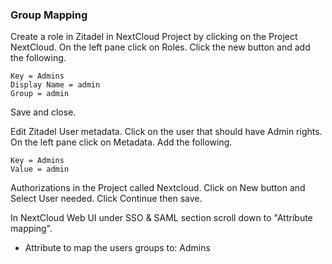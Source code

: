 ### Group Mapping 
Create a role in Zitadel in NextCloud Project by clicking on the Project NextCloud. On the left pane click on Roles.
Click the new button and add the following.
```
Key = Admins
Display Name = admin
Group = admin
```
Save and close.

Edit Zitadel User metadata.
Click on the user that should have Admin rights. On the left pane click on Metadata.
Add the following.
```
Key = Admins
Value = admin
```
Authorizations in the Project called Nextcloud. 
Click on New button and Select User needed. Click Continue then save.


In NextCloud Web UI under SSO & SAML  section scroll down to "Attribute mapping".
* Attribute to map the users groups to: Admins
